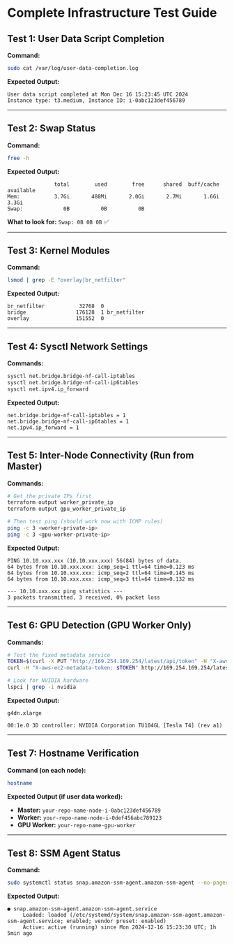 # **Complete Infrastructure Test Guide**

## **Test 1: User Data Script Completion**

**Command:**

```bash
sudo cat /var/log/user-data-completion.log
```

**Expected Output:**

```
User data script completed at Mon Dec 16 15:23:45 UTC 2024
Instance type: t3.medium, Instance ID: i-0abc123def456789
```

---

## **Test 2: Swap Status**

**Command:**

```bash
free -h
```

**Expected Output:**

```
               total        used        free      shared  buff/cache   available
Mem:           3.7Gi       488Mi       2.0Gi       2.7Mi       1.6Gi       3.3Gi
Swap:             0B          0B          0B
```

**What to look for:** `Swap: 0B 0B 0B` ✅

---

## **Test 3: Kernel Modules**

**Command:**

```bash
lsmod | grep -E "overlay|br_netfilter"
```

**Expected Output:**

```
br_netfilter           32768  0
bridge                176128  1 br_netfilter
overlay               151552  0
```

---

## **Test 4: Sysctl Network Settings**

**Commands:**

```bash
sysctl net.bridge.bridge-nf-call-iptables
sysctl net.bridge.bridge-nf-call-ip6tables
sysctl net.ipv4.ip_forward
```

**Expected Output:**

```
net.bridge.bridge-nf-call-iptables = 1
net.bridge.bridge-nf-call-ip6tables = 1
net.ipv4.ip_forward = 1
```

---

## **Test 5: Inter-Node Connectivity (Run from Master)**

**Commands:**

```bash
# Get the private IPs first
terraform output worker_private_ip
terraform output gpu_worker_private_ip

# Then test ping (should work now with ICMP rules)
ping -c 3 <worker-private-ip>
ping -c 3 <gpu-worker-private-ip>
```

**Expected Output:**

```
PING 10.10.xxx.xxx (10.10.xxx.xxx) 56(84) bytes of data.
64 bytes from 10.10.xxx.xxx: icmp_seq=1 ttl=64 time=0.123 ms
64 bytes from 10.10.xxx.xxx: icmp_seq=2 ttl=64 time=0.145 ms
64 bytes from 10.10.xxx.xxx: icmp_seq=3 ttl=64 time=0.132 ms

--- 10.10.xxx.xxx ping statistics ---
3 packets transmitted, 3 received, 0% packet loss
```

---

## **Test 6: GPU Detection (GPU Worker Only)**

**Commands:**

```bash
# Test the fixed metadata service
TOKEN=$(curl -X PUT "http://169.254.169.254/latest/api/token" -H "X-aws-ec2-metadata-token-ttl-seconds: 21600")
curl -H "X-aws-ec2-metadata-token: $TOKEN" http://169.254.169.254/latest/meta-data/instance-type

# Look for NVIDIA hardware
lspci | grep -i nvidia
```

**Expected Output:**

```
g4dn.xlarge

00:1e.0 3D controller: NVIDIA Corporation TU104GL [Tesla T4] (rev a1)
```

---

## **Test 7: Hostname Verification**

**Command (on each node):**

```bash
hostname
```

**Expected Output (if user data worked):**

- **Master:** `your-repo-name-node-i-0abc123def456789`
- **Worker:** `your-repo-name-node-i-0def456abc789123`
- **GPU Worker:** `your-repo-name-gpu-worker`

---

## **Test 8: SSM Agent Status**

**Command:**

```bash
sudo systemctl status snap.amazon-ssm-agent.amazon-ssm-agent --no-pager
```

**Expected Output:**

```
● snap.amazon-ssm-agent.amazon-ssm-agent.service
     Loaded: loaded (/etc/systemd/system/snap.amazon-ssm-agent.amazon-ssm-agent.service; enabled; vendor preset: enabled)
     Active: active (running) since Mon 2024-12-16 15:23:30 UTC; 1h 5min ago
```
